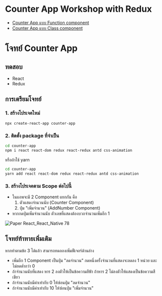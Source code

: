
# Counter App Workshop with Redux

- [Counter App แบบ Function component](counter-function-component/readme.md)
- [Counter App แบบ Class component](counter-class-component/readme.md)



# โจทย์ Counter App

## ทดสอบ

- React
- Redux

## การเตรียมโจทย์

### 1. สร้างโปรเจคใหม่

```
npx create-react-app counter-app
```

### 2. ติดตั้ง package ที่จำเป็น 

```bash
cd counter-app
npm i react react-dom redux react-redux antd css-animation
```

หรือถ้าใช้ yarn 

```bash
cd counter-app
yarn add react react-dom redux react-redux antd css-animation
```

### 3. สร้างโปรเจคตาม Scope ต่อไปนี้

- ในแอพจะมี 2 Component แยกกัน คือ
    1. ตัวแสดงจำนวนนับ (Counter Component)
    2. ปุ่ม "เพิ่มจำนวน" (AddNumber Component)
- หากกดปุ่มเพิ่มจำนวนนับ ตัวเลขที่แสดงต้องบวกจำนวนเพิ่มอีก 1 

![Paper React_React_Native 78](https://user-images.githubusercontent.com/85179/71774258-2e849300-2f9e-11ea-9010-2d1b06151cfb.png)



## โจทย์ท้าทายเพิ่มเติม

หากทำตามข้อ 3 ได้แล้ว สามารถทดลองเพิ่มฟีเจอร์ด้านล่าง

- เพิ่มอีก 1 Component เป็นปุ่ม "ลดจำนวน" กดหนึ่งครั้งจำนวนที่แสดงจะลดลง 1 หน่วย และไม่ลดต่ำกว่า 0 
- ถ้าจำนวนนับที่แสดง หาร 2 ลงตัวให้เป็นข้อความสีฟ้า ถ้าหาร 2 ไม่ลงตัวให้แสดงเป็นข้อความสีเขียว
- ถ้าจำนวนนับมีค่าเท่ากับ 0 ให้ซ่อนปุ่ม "ลดจำนวน"
- ถ้าจำนวนนับมีค่าเท่ากับ 10 ให้ซ่อนปุ่ม "เพิ่มจำนวน"



